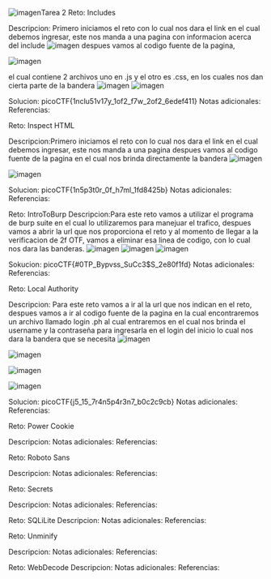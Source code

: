 ![imagen](https://github.com/user-attachments/assets/3169afff-6d8f-4355-a471-e0dd97b047a3)Tarea 2
Reto:  Includes

Descripcion:
Primero iniciamos el reto con lo cual nos dara el link en el cual debemos ingresar, este nos manda a una pagina con informacion acerca del include
![imagen](https://github.com/user-attachments/assets/3e08e470-c971-4275-b818-9e9a0bd98590)
despues vamos al codigo fuente de la pagina, 

![imagen](https://github.com/user-attachments/assets/9aafcb77-0704-4a81-9e77-d471d5d20244)

el cual contiene 2 archivos uno en .js y el otro es .css, en los cuales nos dan cierta parte de la bandera
![imagen](https://github.com/user-attachments/assets/a7f9a5f5-fe2c-42df-979e-f5542637e15e)
![imagen](https://github.com/user-attachments/assets/e89022ad-58cf-47ed-86ad-121394677422)

Solucion: 
picoCTF{1nclu51v17y_1of2_f7w_2of2_6edef411}
Notas adicionales:
Referencias:


Reto:    Inspect HTML

Descripcion:Primero iniciamos el reto con lo cual nos dara el link en el cual debemos ingresar, este nos manda a una pagina
despues vamos al codigo fuente de la pagina en el cual nos brinda directamente la bandera
![imagen](https://github.com/user-attachments/assets/8f04902c-929c-4e9b-8919-108c2501f50d)

![imagen](https://github.com/user-attachments/assets/109a3100-39fd-446c-bffd-8d175bbfc736)

Solucion: picoCTF{1n5p3t0r_0f_h7ml_1fd8425b}
Notas adicionales:
Referencias:


Reto:    IntroToBurp
Descripcion:Para este reto vamos a utilizar el programa de burp suite en el cual lo utilizaremos para manejuar el trafico, despues vamos a abrir la url que nos proporciona el reto y al momento de llegar a la verificacion de 2f OTF, vamos a eliminar esa linea de codigo, con lo cual nos dara las banderas.
![imagen](https://github.com/user-attachments/assets/94973a6c-092f-44cc-a5f7-ace9e56bdefa)
![imagen](https://github.com/user-attachments/assets/974c6606-066a-4bdb-8418-6d0131e39228)
![imagen](https://github.com/user-attachments/assets/f42c8af9-3ad8-419e-b0c0-b6e841cdbc06)

Sokucion:  picoCTF{#0TP_Bypvss_SuCc3$S_2e80f1fd}
Notas adicionales:
Referencias:


Reto:   Local Authority

Descripcion:
Para este reto vamos a ir al la url que nos indican en el reto, despues vamos a ir al codigo fuente de la pagina en la cual encontraremos un archivo llamado login .ph al cual entraremos en el cual nos brinda el username y la contraseña para ingresarla en el login del inicio lo cual nos dara la bandera que se necesita 
![imagen](https://github.com/user-attachments/assets/d7881553-22bb-4621-8626-882784d02aff)

![imagen](https://github.com/user-attachments/assets/53848772-c820-437f-a86b-50e247c32e43)

![imagen](https://github.com/user-attachments/assets/3ffc3aa3-6998-4f57-89e4-840f1de7ce00)

![imagen](https://github.com/user-attachments/assets/a76ac0dc-4bd5-4449-9bbd-433a0fbee0b3)

Solucion: picoCTF{j5_15_7r4n5p4r3n7_b0c2c9cb} 
Notas adicionales:
Referencias:


Reto:    Power Cookie

Descripcion:
Notas adicionales:
Referencias:


Reto:    Roboto Sans

Descripcion:
Notas adicionales:
Referencias:


Reto:    Secrets

Descripcion:
Notas adicionales:
Referencias:


Reto:    SQLiLite
Descripcion:
Notas adicionales:
Referencias:


Reto: Unminify

Descripcion:
Notas adicionales:
Referencias:


Reto:    WebDecode
Descripcion:
Notas adicionales:
Referencias:
